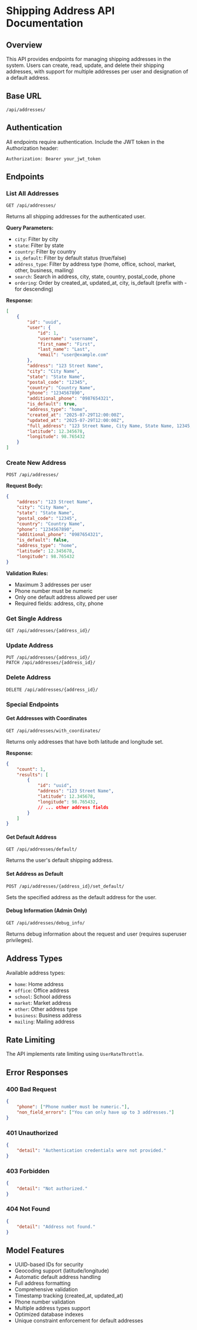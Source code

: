 # Shipping Address API Documentation

## Overview
This API provides endpoints for managing shipping addresses in the system. Users can create, read, update, and delete their shipping addresses, with support for multiple addresses per user and designation of a default address.

## Base URL
```
/api/addresses/
```

## Authentication
All endpoints require authentication. Include the JWT token in the Authorization header:
```http
Authorization: Bearer your_jwt_token
```

## Endpoints

### List All Addresses
```http
GET /api/addresses/
```
Returns all shipping addresses for the authenticated user.

**Query Parameters:**
- `city`: Filter by city
- `state`: Filter by state
- `country`: Filter by country
- `is_default`: Filter by default status (true/false)
- `address_type`: Filter by address type (home, office, school, market, other, business, mailing)
- `search`: Search in address, city, state, country, postal_code, phone
- `ordering`: Order by created_at, updated_at, city, is_default (prefix with - for descending)

**Response:**
```json
[
    {
        "id": "uuid",
        "user": {
            "id": 1,
            "username": "username",
            "first_name": "First",
            "last_name": "Last",
            "email": "user@example.com"
        },
        "address": "123 Street Name",
        "city": "City Name",
        "state": "State Name",
        "postal_code": "12345",
        "country": "Country Name",
        "phone": "1234567890",
        "additional_phone": "0987654321",
        "is_default": true,
        "address_type": "home",
        "created_at": "2025-07-29T12:00:00Z",
        "updated_at": "2025-07-29T12:00:00Z",
        "full_address": "123 Street Name, City Name, State Name, 12345, Country Name",
        "latitude": 12.345678,
        "longitude": 98.765432
    }
]
```

### Create New Address
```http
POST /api/addresses/
```

**Request Body:**
```json
{
    "address": "123 Street Name",
    "city": "City Name",
    "state": "State Name",
    "postal_code": "12345",
    "country": "Country Name",
    "phone": "1234567890",
    "additional_phone": "0987654321",
    "is_default": false,
    "address_type": "home",
    "latitude": 12.345678,
    "longitude": 98.765432
}
```

**Validation Rules:**
- Maximum 3 addresses per user
- Phone number must be numeric
- Only one default address allowed per user
- Required fields: address, city, phone

### Get Single Address
```http
GET /api/addresses/{address_id}/
```

### Update Address
```http
PUT /api/addresses/{address_id}/
PATCH /api/addresses/{address_id}/
```

### Delete Address
```http
DELETE /api/addresses/{address_id}/
```

### Special Endpoints

#### Get Addresses with Coordinates
```http
GET /api/addresses/with_coordinates/
```
Returns only addresses that have both latitude and longitude set.

**Response:**
```json
{
    "count": 1,
    "results": [
        {
            "id": "uuid",
            "address": "123 Street Name",
            "latitude": 12.345678,
            "longitude": 98.765432,
            // ... other address fields
        }
    ]
}
```

#### Get Default Address
```http
GET /api/addresses/default/
```
Returns the user's default shipping address.

#### Set Address as Default
```http
POST /api/addresses/{address_id}/set_default/
```
Sets the specified address as the default address for the user.

#### Debug Information (Admin Only)
```http
GET /api/addresses/debug_info/
```
Returns debug information about the request and user (requires superuser privileges).

## Address Types
Available address types:
- `home`: Home address
- `office`: Office address
- `school`: School address
- `market`: Market address
- `other`: Other address type
- `business`: Business address
- `mailing`: Mailing address

## Rate Limiting
The API implements rate limiting using `UserRateThrottle`.

## Error Responses

### 400 Bad Request
```json
{
    "phone": ["Phone number must be numeric."],
    "non_field_errors": ["You can only have up to 3 addresses."]
}
```

### 401 Unauthorized
```json
{
    "detail": "Authentication credentials were not provided."
}
```

### 403 Forbidden
```json
{
    "detail": "Not authorized."
}
```

### 404 Not Found
```json
{
    "detail": "Address not found."
}
```

## Model Features
- UUID-based IDs for security
- Geocoding support (latitude/longitude)
- Automatic default address handling
- Full address formatting
- Comprehensive validation
- Timestamp tracking (created_at, updated_at)
- Phone number validation
- Multiple address types support
- Optimized database indexes
- Unique constraint enforcement for default addresses
